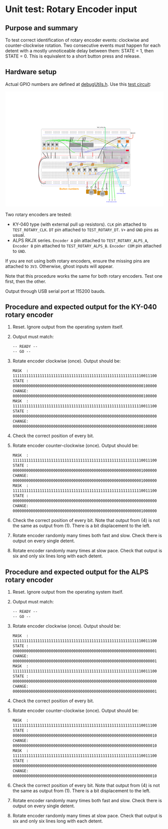 # Unit test: Rotary Encoder input

## Purpose and summary

To test correct identification of rotary encoder events: clockwise and counter-clockwise rotation. Two consecutive events must happen for each detent with a mostly unnoticeable delay between them: STATE = 1, then STATE = 0. This is equivalent to a short button press and release.

## Hardware setup

Actual GPIO numbers are defined at [debugUtils.h](./debugUtils.h).
Use this [test circuit](../../Protoboards/ProtoBoard-ESP32-Dekvit-C-1.diy):

![Test circuit image](../../Protoboards/ProtoBoard-ESP32-Dekvit-C-1.png)

Two rotary encoders are tested:

- KY-040 type (with external pull up resistors). `CLK` pin attached to `TEST_ROTARY_CLK`. `DT` pin attached to `TEST_ROTARY_DT`. `V+` and `GND` pins as usual.
- ALPS RKJX series. `Encoder A` pin attached to `TEST_ROTARY_ALPS_A`, `Encoder B` pin attached to `TEST_ROTARY_ALPS_B`. `Encoder COM` pin attached to `GND`.

If you are not using both rotary encoders, ensure the missing pins are attached to `3V3`. Otherwise, ghost inputs will appear.

Note that this procedure works the same for both rotary encoders. Test one first, then the other.

Output through USB serial port at 115200 bauds.

## Procedure and expected output for the KY-040 rotary encoder

1. Reset. Ignore output from the operating system itself.
2. Output must match:

   ```text
   -- READY --
   -- GO --
   ```

3. Rotate encoder clockwise (once). Output should be:

   ```text
   MASK  : 1111111111111111111111111111111111111111111111111111111110011100
   STATE : 0000000000000000000000000000000000000000000000000000000000100000
   CHANGE: 0000000000000000000000000000000000000000000000000000000000100000
   MASK  : 1111111111111111111111111111111111111111111111111111111110011100
   STATE : 0000000000000000000000000000000000000000000000000000000000000000
   CHANGE: 0000000000000000000000000000000000000000000000000000000000100000
   ```

4. Check the correct position of every bit.
5. Rotate encoder counter-clockwise (once). Output should be:

   ```text
   MASK  : 1111111111111111111111111111111111111111111111111111111110011100
   STATE : 0000000000000000000000000000000000000000000000000000000001000000
   CHANGE: 0000000000000000000000000000000000000000000000000000000001000000
   MASK  : 1111111111111111111111111111111111111111111111111111111110011100
   STATE : 0000000000000000000000000000000000000000000000000000000000000000
   CHANGE: 0000000000000000000000000000000000000000000000000000000001000000
   ```

6. Check the correct position of every bit. Note that output from (4) is not the same as output from (1). There is a bit displacement to the left.
7. Rotate encoder randomly many times both fast and slow. Check there is output on every single detent.
8. Rotate encoder randomly many times at slow pace. Check that output is six and only six lines long with each detent.

## Procedure and expected output for the ALPS rotary encoder

1. Reset. Ignore output from the operating system itself.
2. Output must match:

   ```text
   -- READY --
   -- GO --
   ```

3. Rotate encoder clockwise (once). Output should be:

   ```text
   MASK  : 1111111111111111111111111111111111111111111111111111111110011100
   STATE : 0000000000000000000000000000000000000000000000000000000000000001
   CHANGE: 0000000000000000000000000000000000000000000000000000000000000001
   MASK  : 1111111111111111111111111111111111111111111111111111111110011100
   STATE : 0000000000000000000000000000000000000000000000000000000000000000
   CHANGE: 0000000000000000000000000000000000000000000000000000000000000001
   ```

4. Check the correct position of every bit.
5. Rotate encoder counter-clockwise (once). Output should be:

   ```text
   MASK  : 1111111111111111111111111111111111111111111111111111111110011100
   STATE : 0000000000000000000000000000000000000000000000000000000000000010
   CHANGE: 0000000000000000000000000000000000000000000000000000000000000010
   MASK  : 1111111111111111111111111111111111111111111111111111111110011100
   STATE : 0000000000000000000000000000000000000000000000000000000000000000
   CHANGE: 0000000000000000000000000000000000000000000000000000000000000010
   ```

6. Check the correct position of every bit. Note that output from (4) is not the same as output from (1). There is a bit displacement to the left.
7. Rotate encoder randomly many times both fast and slow. Check there is output on every single detent.
8. Rotate encoder randomly many times at slow pace. Check that output is six and only six lines long with each detent.
